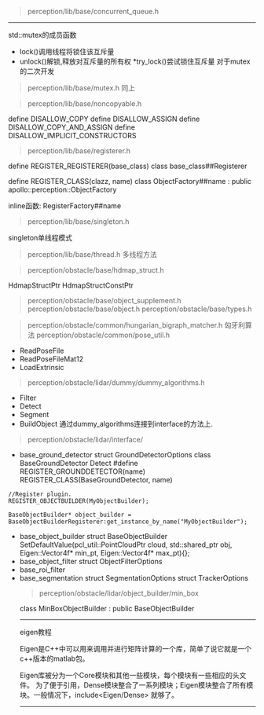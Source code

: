 >perception/lib/base/concurrent_queue.h
---
std::mutex的成员函数
* lock()调用线程将锁住该互斥量
* unlock()解锁,释放对互斥量的所有权
*try_lock()尝试锁住互斥量
对于mutex的二次开发
>perception/lib/base/mutex.h 同上

>perception/lib/base/noncopyable.h

define DISALLOW_COPY
define DISALLOW_ASSIGN
define DISALLOW_COPY_AND_ASSIGN
define DISALLOW_IMPLICIT_CONSTRUCTORS

>perception/lib/base/registerer.h

define REGISTER_REGISTERER(base_class) class base_class##Registerer

define REGISTER_CLASS(clazz, name) class ObjectFactory##name : public apollo::perception::ObjectFactory

inline函数: RegisterFactory##name

>perception/lib/base/singleton.h

singleton单线程模式

>perception/lib/base/thread.h
多线程方法


>perception/obstacle/base/hdmap_struct.h

HdmapStructPtr
HdmapStructConstPtr

>perception/obstacle/base/object_supplement.h
>perception/obstacle/base/object.h
>perception/obstacle/base/types.h


>perception/obstacle/common/hungarian_bigraph_matcher.h 匈牙利算法
>perception/obstacle/common/pose_util.h 
* ReadPoseFile 
* ReadPoseFileMat12  
* LoadExtrinsic  



>perception/obstacle/lidar/dummy/dummy_algorithms.h
* Filter
* Detect
* Segment
* BuildObject
通过dummy_algorithms连接到interface的方法上.

>perception/obstacle/lidar/interface/

* base_ground_detector
struct GroundDetectorOptions
class BaseGroundDetector Detect 
#define REGISTER_GROUNDDETECTOR(name) REGISTER_CLASS(BaseGroundDetector, name)

```
//Register plugin.
REGISTER_OBJECTBUILDER(MyObjectBuilder);

BaseObjectBuilder* object_builder = BaseObjectBuilderRegisterer:get_instance_by_name("MyObjectBuilder");
```
* base_object_builder
struct BaseObjectBuilder
SetDefaultValue(pcl_util::PointCloudPtr cloud,
               std::shared_ptr<Object> obj,
               Eigen::Vector4f* min_pt,
               Eigen::Vector4f* max_pt){};
* base_object_filter
struct ObjectFilterOptions
* base_roi_filter
* base_segmentation
struct SegmentationOptions
struct TrackerOptions

>perception/obstacle/lidar/object_builder/min_box


class MinBoxObjectBuilder : public BaseObjectBuilder


---
eigen教程

Eigen是C++中可以用来调用并进行矩阵计算的一个库，简单了说它就是一个c++版本的matlab包。

Eigen库被分为一个Core模块和其他一些模块，每个模块有一些相应的头文件。 为了便于引用，Dense模块整合了一系列模块；Eigen模块整合了所有模块。一般情况下，include<Eigen/Dense> 就够了。


---